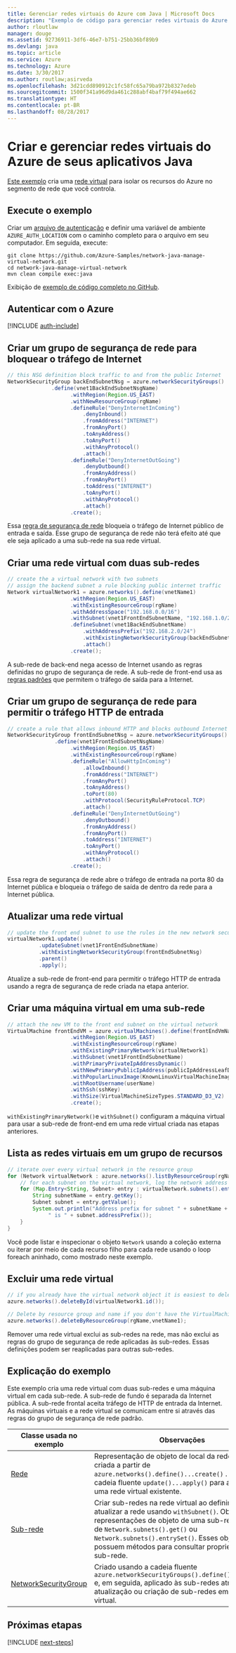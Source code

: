 ```yaml
---
title: Gerenciar redes virtuais do Azure com Java | Microsoft Docs
description: "Exemplo de código para gerenciar redes virtuais do Azure em seu código Java"
author: rloutlaw
manager: douge
ms.assetid: 92736911-3df6-46e7-b751-25bb36bf89b9
ms.devlang: java
ms.topic: article
ms.service: Azure
ms.technology: Azure
ms.date: 3/30/2017
ms.author: routlaw;asirveda
ms.openlocfilehash: 3d21cdd890912c1fc58fc65a79ba972b8327edeb
ms.sourcegitcommit: 1500f341a96d9da461c288abf4baf79f494ae662
ms.translationtype: HT
ms.contentlocale: pt-BR
ms.lasthandoff: 08/28/2017
---
```

# <a name="create-and-manage-azure-virtual-networks-from-your-java-apps"></a>Criar e gerenciar redes virtuais do Azure de seus aplicativos Java

[Este exemplo](https://github.com/Azure-Samples/network-java-manage-virtual-network) cria uma [rede virtual](https://docs.microsoft.com/azure/virtual-network/virtual-networks-overview) para isolar os recursos do Azure no segmento de rede que você controla.

## <a name="run-the-sample"></a>Execute o exemplo

Criar um [arquivo de autenticação](https://github.com/Azure/azure-sdk-for-java/blob/master/AUTH.md) e definir uma variável de ambiente `AZURE_AUTH_LOCATION` com o caminho completo para o arquivo em seu computador. Em seguida, execute:

```
git clone https://github.com/Azure-Samples/network-java-manage-virtual-network.git
cd network-java-manage-virtual-network
mvn clean compile exec:java
```

Exibição de [exemplo de código completo no GitHub](https://github.com/Azure-Samples/network-java-manage-virtual-network/blob/master/src/main/java/com/microsoft/azure/management/network/samples/ManageVirtualNetwork.java).

## <a name="authenticate-with-azure"></a>Autenticar com o Azure

[!INCLUDE [auth-include](includes/java-auth-include.md)]

## <a name="create-a-network-security-group-to-block-internet-traffic"></a>Criar um grupo de segurança de rede para bloquear o tráfego de Internet

```java
// this NSG definition block traffic to and from the public Internet
NetworkSecurityGroup backEndSubnetNsg = azure.networkSecurityGroups()
              .define(vnet1BackEndSubnetNsgName)
                    .withRegion(Region.US_EAST)
                    .withNewResourceGroup(rgName)
                    .defineRule("DenyInternetInComing")
                        .denyInbound()
                        .fromAddress("INTERNET")
                        .fromAnyPort()
                        .toAnyAddress()
                        .toAnyPort()
                        .withAnyProtocol()
                        .attach()
                    .defineRule("DenyInternetOutGoing")
                        .denyOutbound()
                        .fromAnyAddress()
                        .fromAnyPort()
                        .toAddress("INTERNET")
                        .toAnyPort()
                        .withAnyProtocol()
                        .attach()
                    .create();
```

Essa [regra de segurança de rede](https://docs.microsoft.com/azure/virtual-network/virtual-networks-nsg) bloqueia o tráfego de Internet público de entrada e saída. Esse grupo de segurança de rede não terá efeito até que ele seja aplicado a uma sub-rede na sua rede virtual.

## <a name="create-a-virtual-network-with-two-subnets"></a>Criar uma rede virtual com duas sub-redes

```java
// create the a virtual network with two subnets
// assign the backend subnet a rule blocking public internet traffic
Network virtualNetwork1 = azure.networks().define(vnetName1)
                    .withRegion(Region.US_EAST)
                    .withExistingResourceGroup(rgName)
                    .withAddressSpace("192.168.0.0/16")
                    .withSubnet(vnet1FrontEndSubnetName, "192.168.1.0/24")
                    .defineSubnet(vnet1BackEndSubnetName)
                        .withAddressPrefix("192.168.2.0/24")
                        .withExistingNetworkSecurityGroup(backEndSubnetNsg)
                        .attach()
                    .create();
```

A sub-rede de back-end nega acesso de Internet usando as regras definidas no grupo de segurança de rede. A sub-rede de front-end usa as [regras padrões](https://docs.microsoft.com/azure/virtual-network/virtual-networks-nsg) que permitem o tráfego de saída para a Internet.

## <a name="create-a-network-security-group-to-allow-inbound-http-traffic"></a>Criar um grupo de segurança de rede para permitir o tráfego HTTP de entrada
```java
// create a rule that allows inbound HTTP and blocks outbound Internet traffic
NetworkSecurityGroup frontEndSubnetNsg = azure.networkSecurityGroups()
               .define(vnet1FrontEndSubnetNsgName)
                    .withRegion(Region.US_EAST)
                    .withExistingResourceGroup(rgName)
                    .defineRule("AllowHttpInComing")
                        .allowInbound()
                        .fromAddress("INTERNET")
                        .fromAnyPort()
                        .toAnyAddress()
                        .toPort(80)
                        .withProtocol(SecurityRuleProtocol.TCP)
                        .attach()
                    .defineRule("DenyInternetOutGoing")
                        .denyOutbound()
                        .fromAnyAddress()
                        .fromAnyPort()
                        .toAddress("INTERNET")
                        .toAnyPort()
                        .withAnyProtocol()
                        .attach()
                    .create();
```

Essa regra de segurança de rede abre o tráfego de entrada na porta 80 da Internet pública e bloqueia o tráfego de saída de dentro da rede para a Internet pública. 

## <a name="update-a-virtual-network"></a>Atualizar uma rede virtual
```java
// update the front end subnet to use the rules in the new network security group
virtualNetwork1.update()
          .updateSubnet(vnet1FrontEndSubnetName)
          .withExistingNetworkSecurityGroup(frontEndSubnetNsg)
          .parent()
          .apply();
```

Atualize a sub-rede de front-end para permitir o tráfego HTTP de entrada usando a regra de segurança de rede criada na etapa anterior.

## <a name="create-a-virtual-machine-on-a-subnet"></a>Criar uma máquina virtual em uma sub-rede
```java
// attach the new VM to the front end subnet on the virtual network
VirtualMachine frontEndVM = azure.virtualMachines().define(frontEndVmName)
                    .withRegion(Region.US_EAST)
                    .withExistingResourceGroup(rgName)
                    .withExistingPrimaryNetwork(virtualNetwork1) 
                    .withSubnet(vnet1FrontEndSubnetName)
                    .withPrimaryPrivateIpAddressDynamic()
                    .withNewPrimaryPublicIpAddress(publicIpAddressLeafDnsForFrontEndVm)
                    .withPopularLinuxImage(KnownLinuxVirtualMachineImage.UBUNTU_SERVER_16_04_LTS)
                    .withRootUsername(userName)
                    .withSsh(sshKey)
                    .withSize(VirtualMachineSizeTypes.STANDARD_D3_V2)
                    .create();
```

`withExistingPrimaryNetwork()`e `withSubnet()` configuram a máquina virtual para usar a sub-rede de front-end em uma rede virtual criada nas etapas anteriores.

## <a name="list-virtual-networks-in-a-resource-group"></a>Lista as redes virtuais em um grupo de recursos
```java
// iterate over every virtual network in the resource group 
for (Network virtualNetwork : azure.networks().listByResourceGroup(rgName)) {
    // for each subnet on the virtual network, log the network address prefix 
    for (Map.Entry<String, Subnet> entry : virtualNetwork.subnets().entrySet()) {
        String subnetName = entry.getKey();
        Subnet subnet = entry.getValue();
        System.out.println("Address prefix for subnet " + subnetName + 
             " is " + subnet.addressPrefix());
    }
}
```       

Você pode listar e inspecionar o objeto `Network` usando a coleção externa ou iterar por meio de cada recurso filho para cada rede usando o loop foreach aninhado, como mostrado neste exemplo.

## <a name="delete-a-virtual-network"></a>Excluir uma rede virtual
```java
// if you already have the virtual network object it is easiest to delete by ID
azure.networks().deleteById(virtualNetwork1.id());

// Delete by resource group and name if you don't have the VirtualMachine object
azure.networks().deleteByResourceGroup(rgName,vnetName1);
```

Remover uma rede virtual exclui as sub-redes na rede, mas não exclui as regras do grupo de segurança de rede aplicadas às sub-redes. Essas definições podem ser reaplicadas para outras sub-redes.

## <a name="sample-explanation"></a>Explicação do exemplo

Este exemplo cria uma rede virtual com duas sub-redes e uma máquina virtual em cada sub-rede. A sub-rede de fundo é separada da Internet pública. A sub-rede frontal aceita tráfego de HTTP de entrada da Internet. As máquinas virtuais e a rede virtual se comunicam entre si através das regras do grupo de segurança de rede padrão.

| Classe usada no exemplo | Observações
|-------|-------|
| [Rede](https://docs.microsoft.com/java/api/com.microsoft.azure.management.network._network) | Representação de objeto de local da rede virtual criada a partir de `azure.networks().define()...create()` . Use a cadeia fluente `update()...apply()` para atualizar uma rede virtual existente.
| [Sub-rede](https://docs.microsoft.com/java/api/com.microsoft.azure.management.network._subnet) | Criar sub-redes na rede virtual ao definir ou atualizar a rede usando `withSubnet()`. Obter representações de objeto de uma sub-rede a partir de `Network.subnets().get()` ou `Network.subnets().entrySet()`. Esses objetos possuem métodos para consultar propriedades de sub-rede.
| [NetworkSecurityGroup](https://docs.microsoft.com/java/api/com.microsoft.azure.management.network._network_security_group) | Criado usando a cadeia fluente `azure.networkSecurityGroups().define()...create()` e, em seguida, aplicado às sub-redes através da atualização ou criação de sub-redes em uma rede virtual. 

## <a name="next-steps"></a>Próximas etapas

[!INCLUDE [next-steps](includes/java-next-steps.md)]